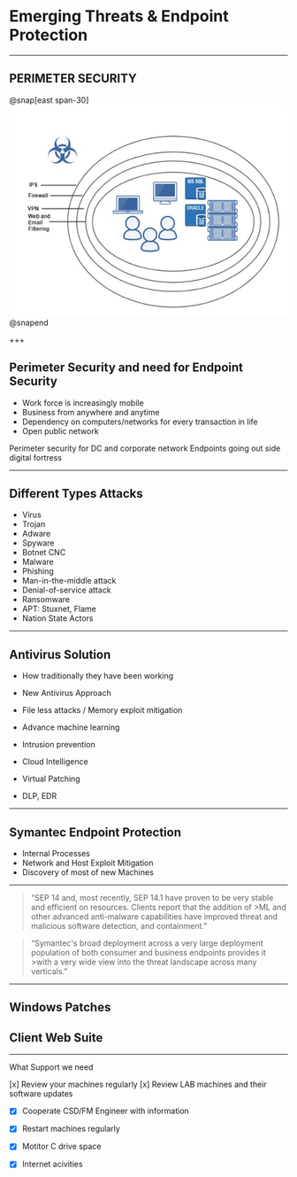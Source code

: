 
# Emerging Threats & Endpoint Protection 

---
## PERIMETER SECURITY
@snap[east span-30]
![DEVELOPER](template/img/corporatenetwork.jpg)
@snapend

+++
## Perimeter Security and need for  Endpoint Security
* Work force is increasingly mobile
* Business from anywhere and anytime
* Dependency on computers/networks for every transaction in life
* Open public network

Perimeter security for DC and corporate network
Endpoints going out side digital fortress 


---
## Different Types Attacks 
* Virus
* Trojan
* Adware
* Spyware
* Botnet CNC
* Malware
* Phishing
* Man-in-the-middle attack
* Denial-of-service attack
* Ransomware 
* APT: Stuxnet, Flame
* Nation State Actors

---

## Antivirus Solution 
* How traditionally they have been working 

* New Antivirus Approach
* File less attacks / Memory exploit mitigation 
* Advance machine learning 
* Intrusion prevention 
* Cloud Intelligence 
* Virtual Patching 
* DLP, EDR

---
## Symantec Endpoint Protection 
* Internal Processes 
* Network and Host Exploit Mitigation
* Discovery of most of new Machines

---

>“SEP 14 and, most recently, SEP 14.1 have proven to be very stable and efficient on resources. Clients report that the addition of >ML and other advanced anti-malware capabilities have improved threat and malicious software detection, and containment.”

>“Symantec's broad deployment across a very large deployment population of both consumer and business endpoints provides it >with a very wide view into the threat landscape across many verticals.”


---

## Windows Patches 
## Client Web Suite

---
What Support we need 

[x] Review your machines regularly
[x]  Review LAB machines and their software updates 
- [x]  Cooperate CSD/FM Engineer with information
- [x]  Restart machines regularly
- [x]  Motitor C drive space 
- [x]  Internet acivities 

